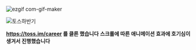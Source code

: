 ![ezgif com-gif-maker](https://user-images.githubusercontent.com/92906766/167353543-9c575ec3-a4e4-472f-91f8-0ad5259ff583.gif)

![토스하반기](https://user-images.githubusercontent.com/92906766/167353608-1f28c28b-a5ef-496e-867a-3607015e061a.gif)

**https://toss.im/career 를 클론 했습니다**
**스크롤에 따른 애니메이션 효과에 호기심이 생겨서 진행했습니다**

